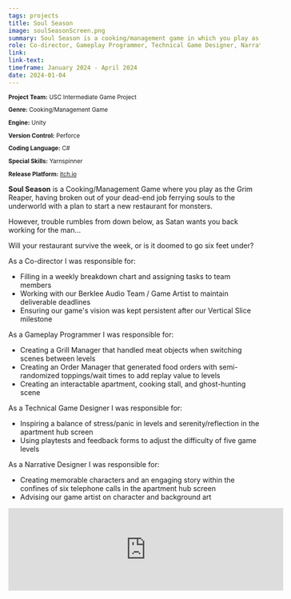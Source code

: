 ```yaml
---
tags: projects
title: Soul Season
image: soulSeasonScreen.png
summary: Soul Season is a cooking/management game in which you play as the Grim Reaper, having broken out of your dead-end job ferrying souls to the underworld with a plan to start a new restaurant for monsters.
role: Co-director, Gameplay Programmer, Technical Game Designer, Narrative Designer
link:
link-text:
timeframe: January 2024 - April 2024
date: 2024-01-04
---
```

<div class="textspace mt-8" style="font-size: smaller;">
    <p><strong>Project Team:</strong> USC Intermediate Game Project</p>
    <p><strong>Genre:</strong> Cooking/Management Game</p>
    <p><strong>Engine:</strong> Unity</p>
    <p><strong>Version Control:</strong> Perforce</p>
    <p><strong>Coding Language:</strong> C#</p>
    <p><strong>Special Skills:</strong> Yarnspinner</p>
    <p><strong>Release Platform:</strong> <a href="https://lukeandersen.itch.io/soul-season" class="highlight underline hover:text-purple-800">itch.io</a></p>
</div>


<div class = "textspace mt-8">
<p class = ""><strong>Soul Season</strong> is a Cooking/Management Game where you play as the Grim Reaper, having broken out of your dead-end job ferrying souls to the underworld with a plan to start a new restaurant for monsters.</p>
<p>However, trouble rumbles from down below, as Satan wants you back working for the man…</p>
<p></p>Will your restaurant survive the week, or is it doomed to go six feet under?</p>
</div>

<div class = "textspace-no-margin my-8">
<p>As a <span class = "highlight">Co-director</span> I was responsible for:</p>
<ul class = "list-disc ml-4">
    <li>Filling in a weekly breakdown chart and assigning tasks to team members</li>
    <li>Working with our Berklee Audio Team / Game Artist to maintain deliverable deadlines</li>
    <li>Ensuring our game's vision was kept persistent after our Vertical Slice milestone</li>
</ul>
</div>

<div class = "textspace-no-margin my-8">
<p>As a <span class = "highlight">Gameplay Programmer</span> I was responsible for:</p>
<ul class = "list-disc ml-4">
    <li>Creating a Grill Manager that handled meat objects when switching scenes between levels</li>
    <li>Creating an Order Manager that generated food orders with semi-randomized toppings/wait times to add replay value to levels</li>
    <li>Creating an interactable apartment, cooking stall, and ghost-hunting scene</li>
</ul>
</div>


<div class = "textspace-no-margin my-8">
<p>As a <span class = "highlight">Technical Game Designer</span> I was responsible for:</p>
<ul class = "list-disc ml-4">
    <li>Inspiring a balance of stress/panic in levels and serenity/reflection in the apartment hub screen</li>
    <li>Using playtests and feedback forms to adjust the difficulty of five game levels</li>
</ul>
</div>

<div class = "textspace-no-margin my-8">
<p>As a <span class = "highlight">Narrative Designer</span> I was responsible for:</p>
<ul class = "list-disc ml-4">
    <li>Creating memorable characters and an engaging story within the confines of six telephone calls in the apartment hub screen</li>
    <li>Advising our game artist on character and background art</li>
</ul>
</div>

<iframe frameborder="0" src="https://itch.io/embed/2572842?border_width=0&amp;bg_color=371c18&amp;fg_color=82d6ab&amp;link_color=82d6ab" width="550" height="165" class = "rounded-2xl border border-gray-400 border-2"><a href="https://lukeandersen.itch.io/soul-season">Soul Season</a></iframe>
